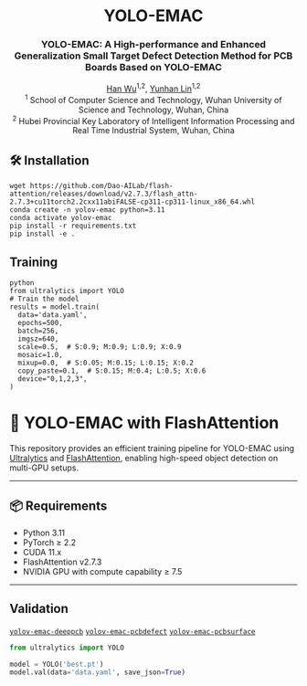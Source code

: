 <div align="center">
<h1>YOLO-EMAC</h1>
<h3>YOLO-EMAC: A High-performance and Enhanced Generalization Small Target Defect Detection Method for PCB Boards Based on YOLO-EMAC</h3>
  
[Han Wu](https://github.com/wuhan66/YOLO-EMAC/)<sup>1,2</sup>, [Yunhan Lin]()<sup>1,2</sup>  
<sup>1</sup> School of Computer Science and Technology, Wuhan University of Science and Technology, Wuhan, China  
<sup>2</sup> Hubei Provincial Key Laboratory of Intelligent Information Processing and Real Time Industrial System, Wuhan, China


</div>

## 🛠️ Installation
```
wget https://github.com/Dao-AILab/flash-attention/releases/download/v2.7.3/flash_attn-2.7.3+cu11torch2.2cxx11abiFALSE-cp311-cp311-linux_x86_64.whl
conda create -n yolov-emac python=3.11
conda activate yolov-emac
pip install -r requirements.txt
pip install -e .
```

## Training 
```
python
from ultralytics import YOLO
# Train the model
results = model.train(
  data='data.yaml',
  epochs=500, 
  batch=256, 
  imgsz=640,
  scale=0.5,  # S:0.9; M:0.9; L:0.9; X:0.9
  mosaic=1.0,
  mixup=0.0,  # S:0.05; M:0.15; L:0.15; X:0.2
  copy_paste=0.1,  # S:0.15; M:0.4; L:0.5; X:0.6
  device="0,1,2,3",
)
```
# 🚀 YOLO-EMAC with FlashAttention

This repository provides an efficient training pipeline for YOLO-EMAC using [Ultralytics](https://github.com/ultralytics/ultralytics) and [FlashAttention](https://github.com/Dao-AILab/flash-attention), enabling high-speed object detection on multi-GPU setups.

---

## 📦 Requirements

- Python 3.11
- PyTorch ≥ 2.2
- CUDA 11.x
- FlashAttention v2.7.3
- NVIDIA GPU with compute capability ≥ 7.5

---

## Validation
[`yolov-emac-deeppcb`](https://github.com/wuhan66/YOLO-EMAC/edit/main/training_logs_and_weights/deeppcb/best.pt)
[`yolov-emac-pcbdefect`](https://github.com/wuhan66/YOLO-EMAC/edit/main/training_logs_and_weights/pcbdefect/best.pt)
[`yolov-emac-pcbsurface`](https://github.com/wuhan66/YOLO-EMAC/edit/main/training_logs_and_weights/pcbsurface/best.pt)

```python
from ultralytics import YOLO

model = YOLO('best.pt')
model.val(data='data.yaml', save_json=True)
```

